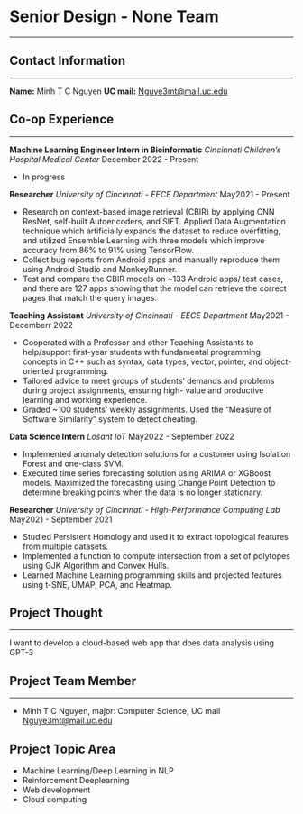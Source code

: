 # Senior Design - **None** Team
---
## Contact Information 
---
**Name:** Minh T C Nguyen
**UC mail:** Nguye3mt@mail.uc.edu

## Co-op Experience 
---
**Machine Learning Engineer Intern in Bioinformatic**
*Cincinnati Children’s Hospital Medical Center* December 2022 - Present
+ In progress

**Researcher**
*University of Cincinnati - EECE Department* May2021 - Present
+ Research on context-based image retrieval (CBIR) by applying CNN ResNet, self-built Autoencoders, and SIFT.
Applied Data Augmentation technique which artificially expands the dataset to reduce overfitting, and utilized
Ensemble Learning with three models which improve accuracy from 86% to 91% using TensorFlow.
+ Collect bug reports from Android apps and manually reproduce them using Android Studio and MonkeyRunner.
+ Test and compare the CBIR models on ~133 Android apps/ test cases, and there are 127 apps showing that the
model can retrieve the correct pages that match the query images.

**Teaching Assistant**
*University of Cincinnati - EECE Department* May2021 - Decemberr 2022
+ Cooperated with a Professor and other Teaching Assistants to help/support first-year students with fundamental
programming concepts in C++ such as syntax, data types, vector, pointer, and object-oriented programming.
+ Tailored advice to meet groups of students’ demands and problems during project assignments, ensuring high-
value and productive learning and working experience.
+ Graded ~100 students’ weekly assignments. Used the “Measure of Software Similarity” system to detect cheating.

**Data Science Intern**
*Losant IoT* May2022 - September 2022
+ Implemented anomaly detection solutions for a customer using Isolation Forest and one-class SVM.
+ Executed time series forecasting solution using ARIMA or XGBoost models. Maximized the
forecasting using Change Point Detection to determine breaking points when the data is no longer stationary.

**Researcher**
*University of Cincinnati - High-Performance Computing Lab* May2021 - September 2021
+ Studied Persistent Homology and used it to extract topological features from multiple datasets.
+ Implemented a function to compute intersection from a set of polytopes using GJK Algorithm and Convex Hulls.
+ Learned Machine Learning programming skills and projected features using t-SNE, UMAP, PCA, and Heatmap.

## Project Thought
---
I want to develop a cloud-based web app that does data analysis using GPT-3

## Project Team Member
---
+ Minh T C Nguyen, major: Computer Science, UC mail Nguye3mt@mail.uc.edu

## Project Topic Area
+ Machine Learning/Deep Learning in NLP
+ Reinforcement Deeplearning
+ Web development
+ Cloud computing
